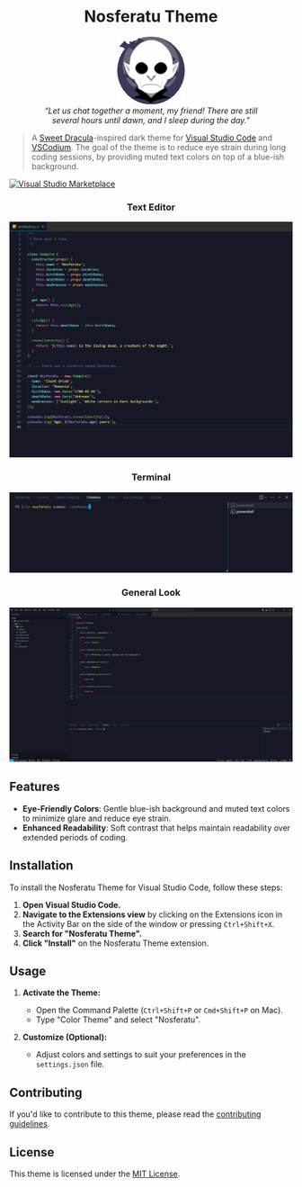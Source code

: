 <h1 align="center">Nosferatu Theme</h1>


<p align="center">
  <img src="nosferatu.png" alt="nosferatu-logo" width="120px" height="120px"/>
  <br>
  <i>“Let us chat together a moment, my friend! There are still <br> several hours until dawn,  and I sleep during the day.”
    </i>
  <br>
</p>

> A [Sweet Dracula](https://github.com/PROxZIMA/sweet-dracula)-inspired dark theme for [Visual Studio Code](http://code.visualstudio.com) and [VSCodium](https://vscodium.com/). The goal of the theme is to reduce eye strain during long coding sessions, by providing muted text colors on top of a blue-ish background.

[![Visual Studio Marketplace](https://img.shields.io/visual-studio-marketplace/v/nothingnothings.nosferatu-theme?style=flat&label=VS%20Marketplace&logo=visual-studio-code)](https://marketplace.visualstudio.com/items?itemName=nothingnothings.nosferatu-theme)


<h3 align="center"><b>Text Editor</b></h3>

![VSCode](nosferatu-preview.png)

<h3 align="center"><b>Terminal</b></h3>

![Screenshot](nosferatu-preview-2.png)

<h3 align="center"><b>General Look</b></h3>

![Screenshot](nosferatu-preview-3.png)

## Features

- **Eye-Friendly Colors**: Gentle blue-ish background and muted text colors to minimize glare and reduce eye strain.
- **Enhanced Readability**: Soft contrast that helps maintain readability over extended periods of coding.

## Installation

To install the Nosferatu Theme for Visual Studio Code, follow these steps:

1. **Open Visual Studio Code.**
2. **Navigate to the Extensions view** by clicking on the Extensions icon in the Activity Bar on the side of the window or pressing `Ctrl+Shift+X`.
3. **Search for "Nosferatu Theme".**
4. **Click "Install"** on the Nosferatu Theme extension.

## Usage

1. **Activate the Theme:**
   - Open the Command Palette (`Ctrl+Shift+P` or `Cmd+Shift+P` on Mac).
   - Type "Color Theme" and select "Nosferatu".

2. **Customize (Optional):**
   - Adjust colors and settings to suit your preferences in the `settings.json` file.

## Contributing

If you'd like to contribute to this theme, please read the [contributing guidelines](./.github/CONTRIBUTING.md).

## License

This theme is licensed under the [MIT License](./LICENSE).
